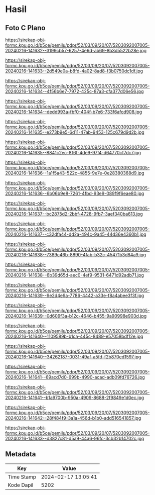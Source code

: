 # Hasil

## Foto C Plano

https://sirekap-obj-formc.kpu.go.id/b5ce/pemilu/pdpr/52/03/09/20/07/5203092007005-20240216-141632--3199cb57-6257-4e6d-ab69-8b3d5522b28e.jpg

https://sirekap-obj-formc.kpu.go.id/b5ce/pemilu/pdpr/52/03/09/20/07/5203092007005-20240216-141633--2d549e0a-b8fd-4a02-8ad8-f3b0750dc1df.jpg

https://sirekap-obj-formc.kpu.go.id/b5ce/pemilu/pdpr/52/03/09/20/07/5203092007005-20240216-141634--4f56b6e7-7972-425c-87a3-cfa377d06e56.jpg

https://sirekap-obj-formc.kpu.go.id/b5ce/pemilu/pdpr/52/03/09/20/07/5203092007005-20240216-141634--dedd993a-fbf0-404f-b7e6-733f6afcd908.jpg

https://sirekap-obj-formc.kpu.go.id/b5ce/pemilu/pdpr/52/03/09/20/07/5203092007005-20240216-141635--e273b9e5-6d11-47ab-9453-125c679d9d2b.jpg

https://sirekap-obj-formc.kpu.go.id/b5ce/pemilu/pdpr/52/03/09/20/07/5203092007005-20240216-141635--8841c2ec-816f-4de9-97f4-d64770cf7dc7.jpg

https://sirekap-obj-formc.kpu.go.id/b5ce/pemilu/pdpr/52/03/09/20/07/5203092007005-20240216-141636--1a1f5a43-522c-4855-9e7e-0e28380368d9.jpg

https://sirekap-obj-formc.kpu.go.id/b5ce/pemilu/pdpr/52/03/09/20/07/5203092007005-20240216-141636--6b06b9e8-7261-4fbd-93e9-089f9f6eae80.jpg

https://sirekap-obj-formc.kpu.go.id/b5ce/pemilu/pdpr/52/03/09/20/07/5203092007005-20240216-141637--bc2875d2-2bbf-4728-9fb7-3aef340ba613.jpg

https://sirekap-obj-formc.kpu.go.id/b5ce/pemilu/pdpr/52/03/09/20/07/5203092007005-20240216-141637--c32dfa44-dd2a-494c-9a45-44d36e4360b1.jpg

https://sirekap-obj-formc.kpu.go.id/b5ce/pemilu/pdpr/52/03/09/20/07/5203092007005-20240216-141638--7389c46b-8890-4fab-b32c-45471b3d84a9.jpg

https://sirekap-obj-formc.kpu.go.id/b5ce/pemilu/pdpr/52/03/09/20/07/5203092007005-20240216-141638--6b39d65d-aec0-4ef9-9531-6471d92adb71.jpg

https://sirekap-obj-formc.kpu.go.id/b5ce/pemilu/pdpr/52/03/09/20/07/5203092007005-20240216-141639--9e2d4e9a-7786-4442-a33e-f8a4abee3f3f.jpg

https://sirekap-obj-formc.kpu.go.id/b5ce/pemilu/pdpr/52/03/09/20/07/5203092007005-20240216-141639--0d609f3a-b12c-4646-b455-9a90998e903d.jpg

https://sirekap-obj-formc.kpu.go.id/b5ce/pemilu/pdpr/52/03/09/20/07/5203092007005-20240216-141640--1109589b-b1ca-445c-8489-e57058bdf12e.jpg

https://sirekap-obj-formc.kpu.go.id/b5ce/pemilu/pdpr/52/03/09/20/07/5203092007005-20240216-141640--34262187-0031-49af-a5fd-f2b870ed1597.jpg

https://sirekap-obj-formc.kpu.go.id/b5ce/pemilu/pdpr/52/03/09/20/07/5203092007005-20240216-141641--69acd7d0-699b-4990-acad-adb09fd76726.jpg

https://sirekap-obj-formc.kpu.go.id/b5ce/pemilu/pdpr/52/03/09/20/07/5203092007005-20240216-141641--b1a9700b-950a-4909-8688-2f9849e1d0ec.jpg

https://sirekap-obj-formc.kpu.go.id/b5ce/pemilu/pdpr/52/03/09/20/07/5203092007005-20240216-141642--28f484f9-3a1a-456d-b1b0-add516541857.jpg

https://sirekap-obj-formc.kpu.go.id/b5ce/pemilu/pdpr/52/03/09/20/07/5203092007005-20240216-141633--d3827c81-d5a9-44a6-96fc-3cb32b14702c.jpg


## Metadata

| Key        | Value               |
| ---------- | ------------------- |
| Time Stamp | 2024-02-17 13:05:41 |
| Kode Dapil | 5202                |



